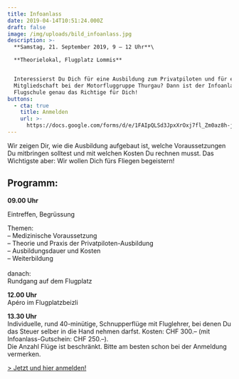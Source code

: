 ```yaml
---
title: Infoanlass
date: 2019-04-14T10:51:24.000Z
draft: false
image: /img/uploads/bild_infoanlass.jpg
description: >-
  **Samstag, 21. September 2019, 9 – 12 Uhr**\

  **Theorielokal, Flugplatz Lommis**


  Interessierst Du Dich für eine Ausbildung zum Privatpiloten und für eine
  Mitgliedschaft bei der Motorfluggruppe Thurgau? Dann ist der Infoanlass der
  Flugschule genau das Richtige für Dich!
buttons:
  - cta: true
    title: Anmelden
    url: >-
      https://docs.google.com/forms/d/e/1FAIpQLSd3JpxXrOxj7fl_Zm0az8h-jQsAsB1TOEE2-HsOPYoi29qRUw/viewform
---
```

Wir zeigen Dir, wie die Ausbildung aufgebaut ist, welche Voraussetzungen Du mitbringen solltest und mit welchen Kosten Du rechnen musst. Das Wichtigste aber: Wir wollen Dich fürs Fliegen begeistern!

## Programm:

**09.00 Uhr**

Eintreffen, Begrüssung

Themen:\
– Medizinische Voraussetzung\
– Theorie und Praxis der Privatpiloten-Ausbildung\
– Ausbildungsdauer und Kosten\
– Weiterbildung\
\
danach:\
Rundgang auf dem Flugplatz

**12.00 Uhr**\
Apéro im Flugplatzbeizli

**13.30 Uhr**\
Individuelle, rund 40-minütige, Schnupperflüge mit Fluglehrer, bei denen Du das Steuer selber in die Hand nehmen darfst. Kosten: CHF 300.– (mit Infoanlass-Gutschein: CHF 250.–).\
Die Anzahl Flüge ist beschränkt. Bitte am besten schon bei der Anmeldung vermerken.

[\> Jetzt und hier anmelden!](https://docs.google.com/forms/d/e/1FAIpQLSd3JpxXrOxj7fl_Zm0az8h-jQsAsB1TOEE2-HsOPYoi29qRUw/viewform)
